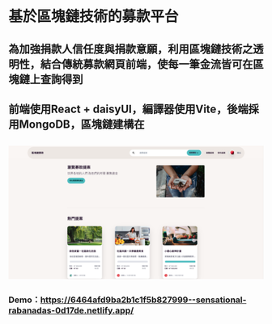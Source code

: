  # 基於區塊鏈技術的募款平台 

 ## 為加強捐款人信任度與捐款意願，利用區塊鏈技術之透明性，結合傳統募款網頁前端，使每一筆金流皆可在區塊鏈上查詢得到

 ## 前端使用React + daisyUI，編譯器使用Vite，後端採用MongoDB，區塊鏈建構在

![](區塊鏈募款系統.png "")
--

### Demo：https://6464afd9ba2b1c1f5b827999--sensational-rabanadas-0d17de.netlify.app/

